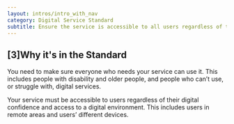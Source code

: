 ```yaml
---
layout: intros/intro_with_nav
category: Digital Service Standard
subtitle: Ensure the service is accessible to all users regardless of their ability and environment.
---
```


## [3]Why it's in the Standard

You need to make sure everyone who needs your service can use it. This includes people with disability and older people, and people who can’t use, or struggle with, digital services.

Your service must be accessible to users regardless of their digital confidence and access to a digital environment. This includes users in remote areas and users’ different devices.
